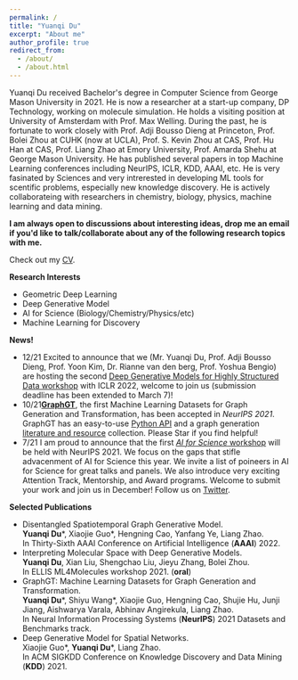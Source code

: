 ```yaml
---
permalink: /
title: "Yuanqi Du"
excerpt: "About me"
author_profile: true
redirect_from: 
  - /about/
  - /about.html
---
```


Yuanqi Du received Bachelor's degree in Computer Science from George Mason University in 2021. He is now a researcher at a start-up company, DP Technology, working on molecule simulation. He holds a visiting position at University of Amsterdam with Prof. Max Welling. During the past, he is fortunate to work closely with Prof. Adji Bousso Dieng at Princeton, Prof. Bolei Zhou at CUHK (now at UCLA), Prof. S. Kevin Zhou at CAS, Prof. Hu Han at CAS, Prof. Liang Zhao at Emory University, Prof. Amarda Shehu at George Mason University. He has published several papers in top Machine Learning conferences including NeurIPS, ICLR, KDD, AAAI, etc. He is very fasinated by Sciences and very intrerested in developing ML tools for scentific problems, especially new knowledge discovery. He is actively collaborateing with researchers in chemistry, biology, physics, machine learning and data mining.

<!-- He has broad interests in machine learning and data mining. Previously, he worked on Outlier Detection, American Sign Language Recognition (Milimeter Wave Signals & Kinect), Medical Image Analysis, Protein Structure Prediction, Molecule Generation, Deep Generative Model, and Deep Graph Learning. He worked with [Dr. Liang Zhao](http://cs.emory.edu/~lzhao41/), [Dr. Amarda Shehu](https://cs.gmu.edu/~ashehu/), [Dr. Parth Pathak](http://www.phpathak.com/), [Dr. Carlotta Domeniconi](https://scholar.google.com.hk/citations?user=aKkIMogAAAAJ&hl=en) while he was at GMU. He worked with [Dr. Hu Han](https://sites.google.com/site/huhanhomepage/) and [Dr. S. Kevin Zhou](https://scholar.google.com/citations?user=8eNm2GMAAAAJ&hl=zh-CN) on Medical Image Analysis in the MIRACLE Lab at Chinese Academy of Sciences. He worked with Dr. Jianwei Zhu on Protein Structure Prediction at Microsoft Research Asia Machine Learning and Computational Biology group. He holds visiting positions at UvA AMLAB with [Dr. Max Welling](https://staff.fnwi.uva.nl/m.welling/), CUHK MMLab with [Dr. Bolei Zhou](http://bzhou.ie.cuhk.edu.hk/), and [Dr. Adji Bousso Dieng](https://www.linkedin.com/in/diengadji45/en) at Princeton University. He is now a researcher under supervision of [Dr. Linfeng Zhang](https://scholar.google.com/citations?user=jk7qwmcAAAAJ&hl=zh-CN) at [DP Technology](https://www.dp.tech/). He has published several papers in top Machine Learning conferences, such as NeurIPS, ICLR, KDD, AAAI, etc. Besides Machine Learning, he is very fasinated by Sciences and very intrerested in developing ML tools for scentific problems, especially new knowledge discovery. He is actively collaborateing with researchers in chemistry, biology, physics, machine learning and data mining. -->

**I am always open to discussions about interesting ideas, drop me an email if you'd like to talk/collaborate about any of the following research topics with me.**

Check out my [CV](https://yuanqidu.github.io/files/Yuanqi_Du_CV.pdf).

**Research Interests**
  * Geometric Deep Learning
  * Deep Generative Model
  * AI for Science (Biology/Chemistry/Physics/etc)
  * Machine Learning for Discovery 
  
**News!**
<!-- * 1/22 Paper titled "Semi-supervised Pseudo-healthy Image Synthesis via Confidence Augmentation" has been accepted in *ISBI* 2022.
* 12/21 Paper titled "Interpretable Molecular Graph Generation via Monotonic Constraints" has been accepted in *SDM* 2022. -->
* 12/21 Excited to announce that we (Mr. Yuanqi Du, Prof. Adji Bousso Dieng, Prof. Yoon Kim, Dr. Rianne van den berg, Prof. Yoshua Bengio) are hosting the second [Deep Generative Models for Highly Structured Data workshop](https://deep-gen-struct.github.io/) with ICLR 2022, welcome to join us (submission deadline has been extended to March 7)!
* 10/21[**GraphGT**](https://graphgt.github.io/), the first Machine Learning Datasets for Graph Generation and Transformation, has been accepted in *NeurIPS 2021*. GraphGT has an easy-to-use [Python API](https://github.com/yuanqidu/GraphGT) and a graph generation [literature and resource](https://github.com/yuanqidu/awesome-graph-generation) collection. Please Star if you find helpful!
* 7/21 I am proud to announce that the first [*AI for Science* workshop](https://ai4sciencecommunity.github.io/) will be held with NeurIPS 2021. We focus on the gaps that stifle advacenment of AI for Science this year. We invite a list of poineers in AI for Science for great talks and panels. We also introduce very exciting Attention Track, Mentorship, and Award programs. Welcome to submit your work and join us in December! Follow us on [Twitter](https://twitter.com/AI_for_Science).

**Selected Publications**

* Disentangled Spatiotemporal Graph Generative Model.  
**Yuanqi Du**\*, Xiaojie Guo\*, Hengning Cao, Yanfang Ye, Liang Zhao.  
In Thirty-Sixth AAAI Conference on Artificial Intelligence (**AAAI**) 2022.  
* Interpreting Molecular Space with Deep Generative Models.  
**Yuanqi Du**, Xian Liu, Shengchao Liu, Jieyu Zhang, Bolei Zhou.  
In ELLIS ML4Molecules workshop 2021. (**oral**)
* GraphGT: Machine Learning Datasets for Graph Generation and Transformation.  
**Yuanqi Du**\*, Shiyu Wang\*, Xiaojie Guo, Hengning Cao, Shujie Hu, Junji Jiang, Aishwarya Varala, Abhinav Angirekula, Liang Zhao.  
In Neural Information Processing Systems (**NeurIPS**) 2021 Datasets and Benchmarks track.
* Deep Generative Model for Spatial Networks.  
Xiaojie Guo\*, **Yuanqi Du**\*, Liang Zhao.  
In ACM SIGKDD Conference on Knowledge Discovery and Data Mining (**KDD**) 2021.
<!-- * 12/21 Paper titled "Disentangled Spatiotemporal Graph Generative Model" has been accepted in *AAAI* 2022.
* 11/21 Two papers titled "Interpreting Molecular Space with Deep Generative Models" (**oral**) and "Interpretable Molecular Graph Generation via Monotonic Constraints" have been accepted in *ELLIS ML4Molecules Workshop 2021*.
* 11/21 Paper titled "Generating Tertiary Protein Structures via Interpretable Graph Variational Autoencoders" has been accepted in *Bioinformatics Advances*.
* 10/21 Paper titled "Deep Latent-Variable Models for Controllable Molecule Generation" has been accepted in *BIBM 2021*.
* 9/21 We are organizing the seventh [Deep Learning on Graphs](https://deep-learning-graphs.bitbucket.io/dlg-aaai22/index.html) workshop with *AAAI 2022*, welcome to submit your work! -->
<!--* 8/21 We release the first Machine Learning Datasets for Graph Generation and Transformation [**GraphGT**](https://graphgt.github.io/) with an easy-to-use [Python API](https://github.com/yuanqidu/GraphGT) and a graph generation [literature and resource](https://github.com/yuanqidu/awesome-graph-generation) collection. Please Star if you find helpful!-->

<!-- * 5/21 I will be visiting University of Amsterdam, working with [Dr. Max Welling](https://staff.fnwi.uva.nl/m.welling/) starting June 2021!!!
* 5/21 I will join CUHK as a research intern, working with [Dr. Bolei Zhou](http://bzhou.ie.cuhk.edu.hk/) starting June 2021!!!
* 5/21 After spending six wonderful months at MSRA, I receive a Star of Tomorrow Award!
* 5/21 Paper titled "Deep Generative Model for Spatial Networks", Xiaojie Guo\*, **Yuanqi Du**\*, Liang Zhao, is accpeted in *KDD 2021*, welcome to follow our work!!! -->
<!--* 5/21 Serve as PCs for BioKDD 2021, DLG-KDD 2021, DeepSpatial-KDD 2021 and IRS-KDD 2021.-->
<!--* 4/21 Congrats to my mentored undergraduates on the acceptance of paper titled "Ensemble Machine Learning System for Student Academic Performance Prediction" in W4U workshop @EDM 2021.-->
<!--* 2/21 Paper titled "Generative Adversarial Learning of Protein Tertiary Structures" accepted in Molecules [IF: 3.267], Taseef Rahman, **Yuanqi Du**, Liang Zhao, Amarda Shehu\*.-->
<!--* 1/21 Paper titled "Interpretable Property Controlling Molecule Generation" accepted in Scientific Discovery with AI Workshop as an **oral presentation**, co-located with AAAI 2021.-->
<!-- * 1/21 Paper titled "Property Controllable Variational Autoencoder via Invertible Mutual Dependence", Xiaojie Guo, **Yuanqi Du**, Liang Zhao\*, accepted in ICLR 2021.
* 12/20 Paper titled "Deep Learning to Segment Pelvic Bones: Large-scale CT Datasets and Baseline Models" is accepted in IPCAI 2021 and will be published in IJCARS.   -->
<!--* 11/20 Accepted to be a Microsoft Learn Student Ambassador!-->
<!--* 11/20 Accepted to AAAI 2021 Student Technical Volunteer Program!-->
<!--* 11/20 I am glad to receive a NeurIPS 2020 Travel Award. Excited to attend NeurIPS 2020!-->
<!--* 10/20 I am glad to receive the AIJ AIIDE 2020 Attendance Fellowship! Thanks, AIJ! Can't wait to see the battle between AI agents and human players in strategy games like StarCraft!-->
<!--* 09/20 Our [DeepASL Dataset](https://sites.google.com/view/deepasldataset/home) is publicly available, the dataset constains ASL single-word signs, sentences and non-manual markers collected from Professional ASL users using an FMCW Signal Sensor-->
<!--* 07/20 Paper titled "Interpretable Molecule Generation via Disentanglement Learning" accepted at ACM Conference of Bioinformatics and Computational Biology (BCB) Workshops: Computational Structural Biology Workshop (CSBW) 2020, 8 pages, in proceedings of ACM BCB 20-->
<!--* 07/20 Paper titled "From Interatomic Distances to Protein Tertiary Structures with a Deep Convolutional Neural Network" accepted at ACM Conference of Bioinformatics and Computational Biology (BCB) Workshops: Computational Structural Biology Workshop (CSBW) 2020, 8 pages, in proceedings of ACM BCB 20-->

<!--**Preprints (under review)**-->
<!--* Disentangled Deep Generative Model for Spatial Networks, submitted to a major Data Mining conference, Xiaojie Guo\*, **Yuanqi Du**\*, Liang Zhao.-->
<!--* Controllable Molecular Graph Generation via Monotonic Constraints, submitted to a major Data Mining conference, **Yuanqi Du**, Xiaojie Guo, Amarda Shehu, Liang Zhao.-->
<!--* Where is the disease? Semi-supervised pseudo-normality synthesis from an abnormal image, submitted to a major Medical Image Analysis conference, **Yuanqi Du**, Quan Quan, Han Hu, S. Kevin Zhou.-->
<!--* CT Film Recovery via Disentangling Geometric Deformation and Photometric Degradation: Simulated Datasets and Deep Models, submitted to a major Medical Image Analysis conference, Quan Quan, Qiyuan Wang, Liu Li, **Yuanqi Du**, S. Kevin Zhou.-->
  

